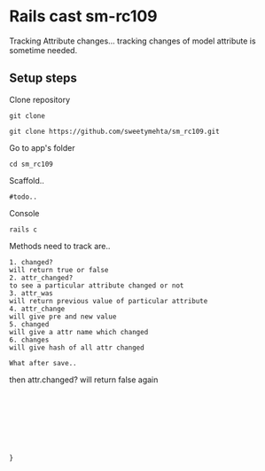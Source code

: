 Rails cast sm-rc109
===================

Tracking Attribute changes...
  tracking changes of model attribute is sometime needed.

Setup steps
------------

Clone repository

```
git clone 

git clone https://github.com/sweetymehta/sm_rc109.git
```
Go to app's folder
```
cd sm_rc109
```
Scaffold..
```
#todo..
```

Console
```
rails c
```

Methods need to track are..
```
1. changed?
will return true or false
2. attr_changed?
to see a particular attribute changed or not
3. attr_was
will return previous value of particular attribute
4. attr_change
will give pre and new value
5. changed
will give a attr name which changed
6. changes
will give hash of all attr changed

What after save..
```
then attr.changed? will return false again
```








}



